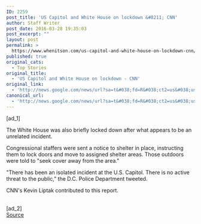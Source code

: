 ```yaml
---
ID: 2259
post_title: 'US Capitol and White House on lockdown &#8211; CNN'
author: Staff Writer
post_date: 2016-03-28 19:35:03
post_excerpt: ""
layout: post
permalink: >
  https://www.whenitson.com/us-capitol-and-white-house-on-lockdown-cnn/
published: true
original_cats:
  - Top Stories
original_title:
  - 'US Capitol and White House on lockdown - CNN'
original_link:
  - 'http://news.google.com/news/url?sa=t&#038;fd=R&#038;ct2=us&#038;usg=AFQjCNEC9XhCuNxD9QSlpQ2oG-HNimuV5A&#038;clid=c3a7d30bb8a4878e06b80cf16b898331&#038;cid=52779071653215&#038;ei=Z4f5VpD9Gq3UwAGllojICA&#038;url=http://www.cnn.com/2016/03/28/politics/u-s-capitol-and-white-house-on-lockdown/'
canonical_url:
  - 'http://news.google.com/news/url?sa=t&#038;fd=R&#038;ct2=us&#038;usg=AFQjCNEC9XhCuNxD9QSlpQ2oG-HNimuV5A&#038;clid=c3a7d30bb8a4878e06b80cf16b898331&#038;cid=52779071653215&#038;ei=Z4f5VpD9Gq3UwAGllojICA&#038;url=http://www.cnn.com/2016/03/28/politics/u-s-capitol-and-white-house-on-lockdown/'
---
```

 [ad_1]
<br><div id="body-text"><div class="l-container" readability="18.15188172043"><p>The White House was also briefly locked down after what appears to be an unrelated incident. </p><p>Congressional staffers were sent a notice to shelter in place, instructing them to lock doors and move to assigned shelter areas. Those outdoors were told to "seek cover away from the area."  </p><p>"There has been an isolated incident at the U.S. Capitol. There is no active threat to the public," the D.C. Police Department tweeted.</p><p class="zn-body__paragraph zn-body__footer">CNN's Kevin Liptak contributed to this report.</p></div></div>
<br>[ad_2]
<br><a href="http://news.google.com/news/url?sa=t&#038;fd=R&#038;ct2=us&#038;usg=AFQjCNEC9XhCuNxD9QSlpQ2oG-HNimuV5A&#038;clid=c3a7d30bb8a4878e06b80cf16b898331&#038;cid=52779071653215&#038;ei=Z4f5VpD9Gq3UwAGllojICA&#038;url=http://www.cnn.com/2016/03/28/politics/u-s-capitol-and-white-house-on-lockdown/">Source </a>